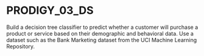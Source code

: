 # PRODIGY_03_DS
Build a decision tree classifier to predict whether a customer will purchase a product or service based on their demographic and behavioral data. Use a dataset such as the Bank Marketing dataset from the UCI Machine Learning Repository.
